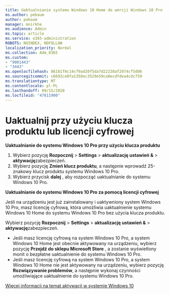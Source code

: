 ```yaml
---
title: Uaktualnianie systemu Windows 10 Home do wersji Windows 10 Pro
ms.author: pebaum
author: pebaum
manager: mnirkhe
ms.audience: Admin
ms.topic: article
ms.service: o365-administration
ROBOTS: NOINDEX, NOFOLLOW
localization_priority: Normal
ms.collection: Adm_O365
ms.custom:
- "9001443"
- "3443"
ms.openlocfilehash: 86181f0c14cf9ad20f5da7d22238af2974cf5d06
ms.sourcegitcommit: c6692ce0fa1358ec3529e59ca0ecdfdea4cdc759
ms.translationtype: MT
ms.contentlocale: pl-PL
ms.lasthandoff: 09/15/2020
ms.locfileid: "47811900"
---
```

# <a name="upgrade-using-either-a-product-key-or-a-digital-license"></a>Uaktualnij przy użyciu klucza produktu lub licencji cyfrowej

**Uaktualnianie do systemu Windows 10 Pro przy użyciu klucza produktu**

1. Wybierz pozycję **Rozpocznij**  >  **Settings**  >  **aktualizację ustawień &**  >  **aktywację**zabezpieczeń.
2. Wybierz pozycję **Zmień klucz produktu**, a następnie wprowadź 25-znakowy klucz produktu systemu Windows 10 Pro.
3. Wybierz przycisk **dalej** , aby rozpocząć uaktualnianie do systemu Windows 10 Pro.

**Uaktualnianie do systemu Windows 10 Pro za pomocą licencji cyfrowej**

Jeśli na urządzeniu jest już zainstalowany i uaktywniony system Windows 10 Pro, masz licencję cyfrową, która umożliwia uaktualnienie systemu Windows 10 Home do systemu Windows 10 Pro bez użycia klucza produktu.

Wybierz pozycję **Rozpocznij**  >  **Settings**  >  **aktualizację ustawień &**  >  **aktywację**zabezpieczeń.

- Jeśli masz licencję cyfrową na system Windows 10 Pro, a system Windows 10 Home jest obecnie aktywowany na urządzeniu, wybierz pozycję **Przejdź do sklepu Microsoft Store** , a zostanie wyświetlony monit o bezpłatne uaktualnienie do systemu Windows 10 Pro.
- Jeśli masz licencję cyfrową na system Windows 10 Pro, a system Windows 10 Home nie jest aktywowany na urządzeniu, wybierz pozycję **Rozwiązywanie problemów**, a następnie wykonaj czynności umożliwiające uaktualnienie do systemu Windows 10 Pro.

[Więcej informacji na temat aktywacji w systemie Windows 10](https://support.microsoft.com/help/12440)